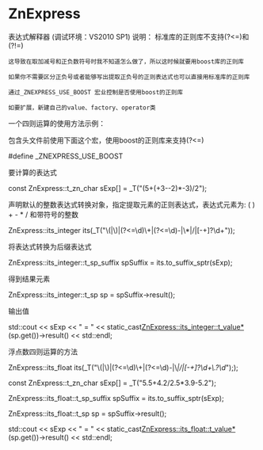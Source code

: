 # ZnExpress
表达式解释器 (调试环境：VS2010 SP1)
说明：
    标准库的正则库不支持(?<=)和(?!=) 
    
    这导致在取加减号和正负数符号时我不知道怎么做了，所以这时候就要用boost库的正则库
    
    如果你不需要区分正负号或者能够写出提取正负号的正则表达式也可以直接用标准库的正则库
    
    通过_ZNEXPRESS_USE_BOOST 宏业控制是否使用boost的正则库
    
    如要扩展，新建自己的value、factory、operator类
    
  一个四则运算的使用方法示例：
  
   包含头文件前使用下面这个宏，使用boost的正则库来支持(?<=)
   
 #define _ZNEXPRESS_USE_BOOST
 
   要计算的表达式
   
 const ZnExpress::t_zn_char sExp[] = _T("(5+(+3--2)*-3)/2");
 
   声明默认的整数表达式转换对象，指定提取元素的正则表达式，表达式元素为: ( ) + - * / 和带符号的整数
   
 ZnExpress::its_integer its(_T("\\(|\\)|(?<=\\d)\\+|(?<=\\d)-|\\*|/|[-+]?\\d+"));
 
   将表达式转换为后缀表达式
   
 ZnExpress::its_integer::t_sp_suffix spSuffix = its.to_suffix_sptr(sExp);
 
   得到结果元素
   
 ZnExpress::its_integer::t_sp sp = spSuffix->result();
 
   输出值
   
 std::cout << sExp << " = " << static_cast<ZnExpress::its_integer::t_value*>(sp.get())->result() << std::endl;
 
 
  浮点数四则运算的方法
  
 ZnExpress::its_float its(_T("\\(|\\)|(?<=\\d)\\+|(?<=\\d)-|\\*|/|[-+]?\\d+\\.?\\d*"););
 
 const ZnExpress::t_zn_char sExp[] = _T("5.5+4.2/2.5*3.9-5.2");
 
 ZnExpress::its_float::t_sp_suffix spSuffix = its.to_suffix_sptr(sExp);
 
 ZnExpress::its_float::t_sp sp = spSuffix->result();
 
 std::cout << sExp << " = " << static_cast<ZnExpress::its_float::t_value*>(sp.get())->result() << std::endl;

